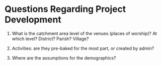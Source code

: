 Questions Regarding Project Development
=======================================

1.  What is the catchment area level of the venues (places of worship)? At which level? District? Parish? Village?

2.  Activities: are they pre-baked for the most part, or created by admin?

3.  Where are the assumptions for the demographics?
